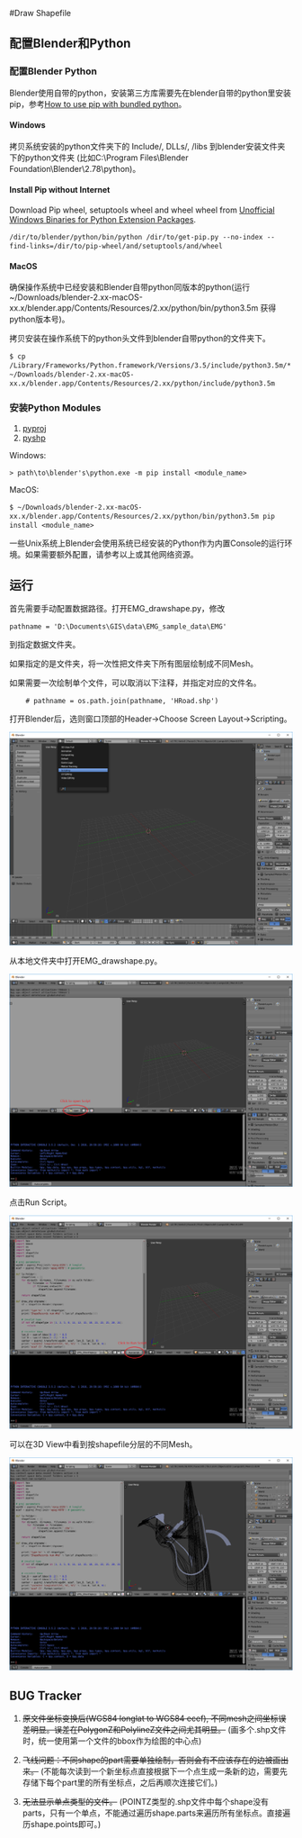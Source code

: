 #Draw Shapefile

## 配置Blender和Python

### 配置Blender Python

Blender使用自带的python，安装第三方库需要先在blender自带的python里安装pip，参考[How to use pip with bundled python](https://blender.stackexchange.com/questions/56011/how-to-use-pip-with-blenders-bundled-python/56013#56013)。

#### Windows

拷贝系统安装的python文件夹下的 Include/, DLLs/, /libs 到blender安装文件夹下的python文件夹 (比如C:\Program Files\Blender Foundation\Blender\2.78\python)。

#### Install Pip without Internet

Download Pip wheel, setuptools wheel and wheel wheel from [Unofficial Windows Binaries for Python Extension Packages](https://www.lfd.uci.edu/~gohlke/pythonlibs/).
```
/dir/to/blender/python/bin/python /dir/to/get-pip.py --no-index --find-links=/dir/to/pip-wheel/and/setuptools/and/wheel
```

#### MacOS

确保操作系统中已经安装和Blender自带python同版本的python(运行~/Downloads/blender-2.xx-macOS-xx.x/blender.app/Contents/Resources/2.xx/python/bin/python3.5m 获得python版本号)。

拷贝安装在操作系统下的python头文件到blender自带python的文件夹下。

```
$ cp /Library/Frameworks/Python.framework/Versions/3.5/include/python3.5m/* ~/Downloads/blender-2.xx-macOS-xx.x/blender.app/Contents/Resources/2.xx/python/include/python3.5m
```


### 安装Python Modules

1. [pyproj](https://github.com/jswhit/pyproj)
2. [pyshp](https://github.com/GeospatialPython/pyshp)

Windows:

```
> path\to\blender's\python.exe -m pip install <module_name>
```


MacOS:

```
$ ~/Downloads/blender-2.xx-macOS-xx.x/blender.app/Contents/Resources/2.xx/python/bin/python3.5m pip install <module_name>
```


一些Unix系统上Blender会使用系统已经安装的Python作为内置Console的运行环境。如果需要额外配置，请参考以上或其他网络资源。

## 运行

首先需要手动配置数据路径。打开EMG_drawshape.py，修改

```
pathname = 'D:\Documents\GIS\data\EMG_sample_data\EMG'
```

到指定数据文件夹。

如果指定的是文件夹，将一次性把文件夹下所有图层绘制成不同Mesh。

如果需要一次绘制单个文件，可以取消以下注释，并指定对应的文件名。

```
	# pathname = os.path.join(pathname, 'HRoad.shp')
```

打开Blender后，选则窗口顶部的Header->Choose Screen Layout->Scripting。

![Change Layout](images/layout.png)

从本地文件夹中打开EMG_drawshape.py。

![Open Script](images/script.png)

点击Run Script。

![Run Script](images/run.png)

可以在3D View中看到按shapefile分层的不同Mesh。

![Result View](images/result.png)

## BUG Tracker

1. ~~原文件坐标变换后(WGS84 longlat to WGS84 ecef), 不同mesh之间坐标误差明显。误差在PolygonZ和PolylineZ文件之间尤其明显。~~
(画多个.shp文件时，统一使用第一个文件的bbox作为绘图的中心点)

2. ~~飞线问题：不同shape的part需要单独绘制，否则会有不应该存在的边被画出来。~~
(不能每次读到一个新坐标点直接根据下一个点生成一条新的边，需要先存储下每个part里的所有坐标点，之后再顺次连接它们。)

3. ~~无法显示单点类型的文件。~~
(POINTZ类型的.shp文件中每个shape没有parts，只有一个单点，不能通过遍历shape.parts来遍历所有坐标点。直接遍历shape.points即可。)
